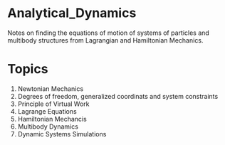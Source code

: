 # Analytical_Dynamics
Notes on finding the equations of motion of systems of particles and multibody structures from Lagrangian and Hamiltonian Mechanics.

# Topics
1) Newtonian Mechanics
2) Degrees of freedom, generalized coordinats and system constraints
3) Principle of Virtual Work
4) Lagrange Equations
5) Hamiltonian Mechancis
6) Multibody Dynamics
7) Dynamic Systems Simulations

